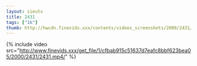 ```yaml
--- 
layout: sieutv
title: 2431
tags: ["1k"]
thumb: http://hwcdn.finevids.xxx/contents/videos_screenshots/2000/2431/preview.mp4.jpg
---
```

{% include video src="http://www.finevids.xxx/get_file/1/cfbab915c51637d7eafc8bbf623bea05/2000/2431/2431.mp4/" %} 
